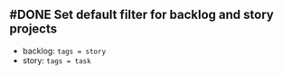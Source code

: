 ## #DONE Set default filter for backlog and story projects
- backlog: `tags = story`
- story: `tags = task`
<!-- 
  #task
  created:2023-09-28T02:10:44.926Z
  group:"Ungrouped Tasks"
  story-id:Add-a-command-to-show-defaults
  task-id:Nxktp order:-10 completed:2023-10-01T17:34:03.855Z
archived:true
archivedAt:2024-10-30T22:38:06-04:00
originalPath:backlog/stories/Add-a-command-to-show-defaults/tasks/Se-default-filter-for-backlog-and-story-projects.md
originalLine:1
-->



